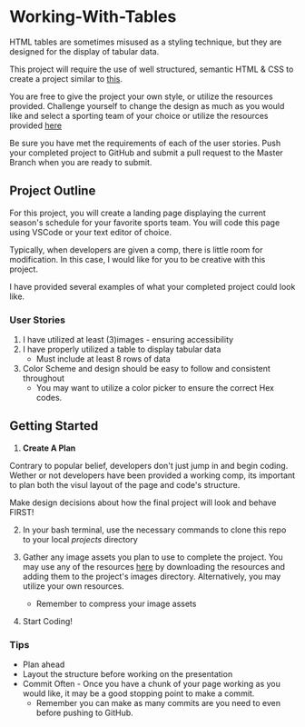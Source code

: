 # Working-With-Tables

HTML tables are sometimes misused as a styling technique, but they are designed for the display of tabular data.

This project will require the use of well structured, semantic HTML & CSS to create a project similar to [this](https://dean-schedule.netlify.com).

You are free to give the project your own style, or utilize the resources provided. Challenge yourself to change the design as much as you would like and select a sporting team of your choice or utilize the resources provided [here](http://link) 

Be sure you have met the requirements of each of the user stories. Push your completed project to GitHub and submit a pull request to the Master Branch when you are ready to submit.

## Project Outline

For this project, you will create a landing page displaying the current season's schedule for your favorite sports team. You will code this page using VSCode or your text editor of choice. 

Typically, when developers are given a comp, there is little room for modification. In this case, I would like for you to be creative with this project.

I have provided several examples of what your completed project could look like. 

### User Stories
1. I have utilized at least (3)images - ensuring accessibility
2. I have properly utilized a table to display tabular data
    + Must include at least 8 rows of data
3. Color Scheme and design should be easy to follow and consistent throughout 
    + You may want to utilize a color picker to ensure the correct Hex codes.
    
## Getting Started

1. **Create A Plan**

Contrary to popular belief, developers don't just jump in and begin coding. Wether or not developers have been provided a working comp, its important to plan both the visul layout of the page and code's structure.

Make design decisions about how the final project will look and behave FIRST!

2. In your bash terminal, use the necessary commands to clone this repo to your local *projects* directory

3. Gather any image assets you plan to use to complete the project. You may use any of the resources [here](http://newlinkhere.com) by downloading the resources and adding them to the project's images directory. Alternatively, you may utilize your own resources.
    + Remember to compress your image assets

3. Start Coding!


### Tips

+ Plan ahead
+ Layout the structure before working on the presentation
+ Commit Often - Once you have a chunk of your page working as you would like, it may be a good stopping point to make a commit. 
    + Remember you can make as many commits are you need to even before pushing to GitHub.
